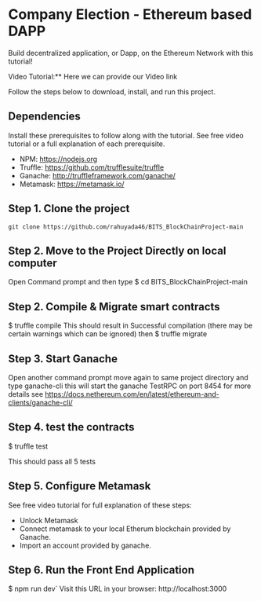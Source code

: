
# Company Election - Ethereum based DAPP
Build decentralized application, or Dapp, on the Ethereum Network with this tutorial!

Video Tutorial:**
Here we can provide our Video link


Follow the steps below to download, install, and run this project.

## Dependencies
Install these prerequisites to follow along with the tutorial. See free video tutorial or a full explanation of each prerequisite.
- NPM: https://nodejs.org
- Truffle: https://github.com/trufflesuite/truffle
- Ganache: http://truffleframework.com/ganache/
- Metamask: https://metamask.io/


## Step 1. Clone the project
`git clone https://github.com/rahuyada46/BITS_BlockChainProject-main`

## Step 2. Move to the Project Directly on local computer 
Open Command prompt and then type
$ cd BITS_BlockChainProject-main


## Step 2. Compile & Migrate smart contracts
$ truffle compile 
This should result in Successful compilation (there may be certain warnings which can be ignored)
then $ truffle migrate

## Step 3. Start Ganache
Open another command prompt move again to same project directory and type
ganache-cli
this will start the ganache TestRPC on port 8454 for more details see https://docs.nethereum.com/en/latest/ethereum-and-clients/ganache-cli/


## Step 4. test the contracts 

 $ truffle test 

 This should pass all 5 tests 

## Step 5. Configure Metamask
See free video tutorial for full explanation of these steps:
- Unlock Metamask
- Connect metamask to your local Etherum blockchain provided by Ganache.
- Import an account provided by ganache.

## Step 6. Run the Front End Application
$ npm run dev`
Visit this URL in your browser: http://localhost:3000



